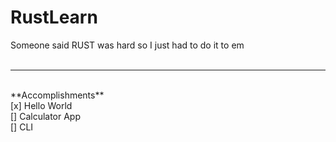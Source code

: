 # RustLearn
Someone said RUST was hard so I just had to do it to em
<br>
<br>
<hr>

<br>
**Accomplishments**
<br>
[x] Hello World <br>
[] Calculator App <br>
[] CLI

